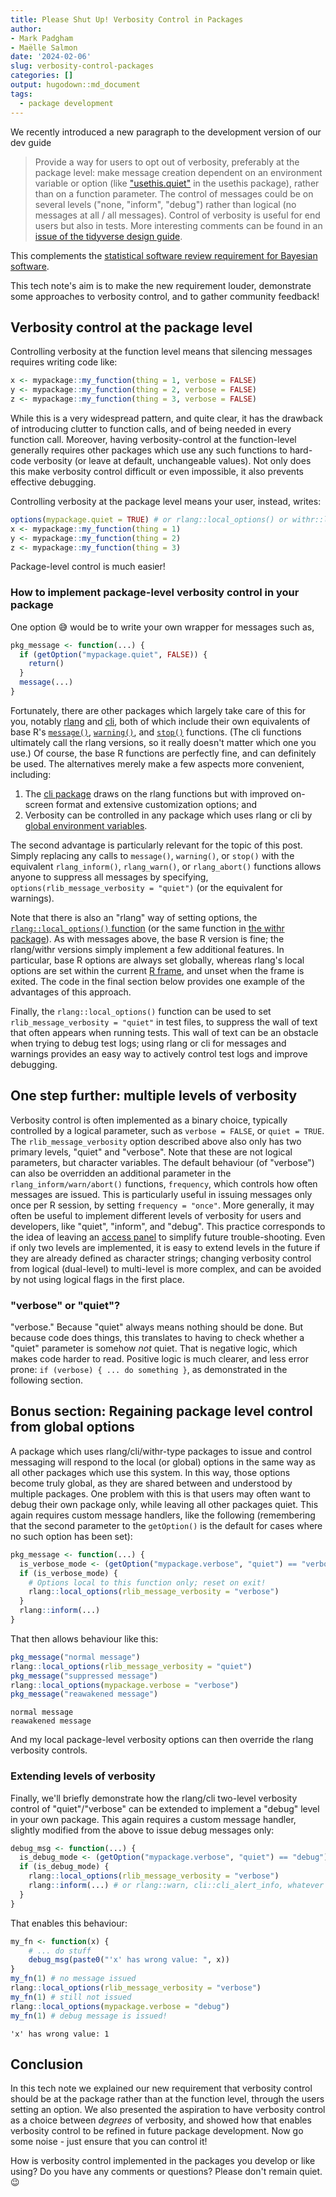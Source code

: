 ```yaml
---
title: Please Shut Up! Verbosity Control in Packages
author: 
- Mark Padgham
- Maëlle Salmon
date: '2024-02-06'
slug: verbosity-control-packages
categories: []
output: hugodown::md_document
tags:
  - package development
---
```




We recently introduced a new paragraph to the development version of our dev guide

> Provide a way for users to opt out of verbosity, preferably at the package level: make message creation dependent on an environment variable or option (like ["usethis.quiet"](https://usethis.r-lib.org/reference/ui.html?q=usethis.quiet#silencing-output) in the usethis package), rather than on a function parameter. The control of messages could be on several levels ("none, "inform", "debug") rather than logical (no messages at all / all messages). Control of verbosity is useful for end users but also in tests. More interesting comments can be found in an [issue of the tidyverse design guide](https://github.com/tidyverse/design/issues/42). 

This complements the [statistical software review requirement for Bayesian software](https://stats-devguide.ropensci.org/standards.html#output-verbosity).

This tech note's aim is to make the new requirement louder, demonstrate some approaches to verbosity control, and to gather community feedback!

## Verbosity control at the package level

Controlling verbosity at the function level means that silencing messages requires writing code like:


```r
x <- mypackage::my_function(thing = 1, verbose = FALSE)
y <- mypackage::my_function(thing = 2, verbose = FALSE)
z <- mypackage::my_function(thing = 3, verbose = FALSE)
```

While this is a very widespread pattern, and quite clear, it has the drawback of introducing clutter to function calls, and of being needed in every function call.
Moreover, having verbosity-control at the function-level generally requires other packages which use any such functions to hard-code verbosity (or leave at default, unchangeable values).
Not only does this make verbosity control difficult or even impossible, it also prevents effective debugging.

Controlling verbosity at the package level means your user, instead, writes:


```r
options(mypackage.quiet = TRUE) # or rlang::local_options() or withr::local_options()
x <- mypackage::my_function(thing = 1)
y <- mypackage::my_function(thing = 2)
z <- mypackage::my_function(thing = 3)
```

Package-level control is much easier!

### How to implement package-level verbosity control in your package

One option :sweat_smile: would be to write your own wrapper for messages such as,


```r
pkg_message <- function(...) {
  if (getOption("mypackage.quiet", FALSE)) {
    return()
  }
  message(...)
}
```

Fortunately, there are other packages which largely take care of this for you, notably [rlang](https://rlang.r-lib.org) and [cli](https://cli.r-lib.org), both of which include their own equivalents of base R's [`message()`](https://stat.ethz.ch/R-manual/R-devel/library/base/html/message.html), [`warning()`](https://stat.ethz.ch/R-manual/R-devel/library/base/html/warning.html), and [`stop()`](https://stat.ethz.ch/R-manual/R-devel/library/base/html/stop.html) functions.
(The cli functions ultimately call the rlang versions, so it really doesn't matter which one you use.)
Of course, the base R functions are perfectly fine, and can definitely be used.
The alternatives merely make a few aspects more convenient, including:

1. The [cli package](https://blog.r-hub.io/2023/11/30/cliff-notes-about-cli/#how-to-make-cli-quiet-or-not) draws on the rlang functions but with improved on-screen format and extensive customization options; and
2. Verbosity can be controlled in any package which uses rlang or cli by [global environment variables](https://rlang.r-lib.org/reference/abort.html#muffling-and-silencing-conditions).

The second advantage is particularly relevant for the topic of this post.
Simply replacing any calls to `message()`, `warning()`, or `stop()` with the equivalent `rlang_inform()`, `rlang_warn()`, or `rlang_abort()` functions allows anyone to suppress all messages by specifying, `options(rlib_message_verbosity = "quiet")` (or the equivalent for warnings).

Note that there is also an "rlang" way of setting options, the [`rlang::local_options()` function](https://rlang.r-lib.org/reference/local_options.html) (or the same function in [the withr package](https://withr.r-lib.org/reference/with_options.html)).
As with messages above, the base R version is fine; the rlang/withr versions simply implement a few additional features.
In particular, base R options are always set globally, whereas rlang's local options are set within the current [R frame](http://adv-r.had.co.nz/Environments.html#env-basics), and unset when the frame is exited.
The code in the final section below provides one example of the advantages of this approach.

Finally, the `rlang::local_options()` function can be used to set `rlib_message_verbosity = "quiet"` in test files, to suppress the wall of text that often appears when running tests.
This wall of text can be an obstacle when trying to debug test logs; using rlang or cli for messages and warnings provides an easy way to actively control test logs and improve debugging.

## One step further: multiple levels of verbosity

Verbosity control is often implemented as a binary choice, typically controlled by a logical parameter, such as `verbose = FALSE`, or `quiet = TRUE`.
The `rlib_message_verbosity` option described above also only has two primary levels, "quiet" and "verbose".
Note that these are not logical parameters, but character variables.
The default behaviour (of "verbose") can also be overridden an additional parameter in the `rlang_inform/warn/abort()` functions, `frequency`, which controls how often messages are issued.
This is particularly useful in issuing messages only once per R session, by setting `frequency = "once"`.
More generally, it may often be useful to implement different levels of verbosity for users and developers, like "quiet", "inform", and "debug".
This practice corresponds to the idea of leaving an [access panel](https://speakerdeck.com/jennybc/object-of-type-closure-is-not-subsettable?slide=77) to simplify future trouble-shooting.
Even if only two levels are implemented, it is easy to extend levels in the future if they are already defined as character strings; changing verbosity control from logical (dual-level) to multi-level is more complex, and can be avoided by not using logical flags in the first place.

### "verbose" or "quiet"?

"verbose."
Because "quiet" always means nothing should be done.
But because code does things, this translates to having to check whether a "quiet" parameter is somehow *not* quiet.
That is negative logic, which makes code harder to read.
Positive logic is much clearer, and less error prone: `if (verbose) { ... do something }`, as demonstrated in the following section.

## Bonus section: Regaining package level control from global options

A package which uses rlang/cli/withr-type packages to issue and control messaging will respond to the local (or global) options in the same way as all other packages which use this system.
In this way, those options become truly global, as they are shared between and understood by multiple packages.
One problem with this is that users may often want to debug their own package only, while leaving all other packages quiet.
This again requires custom message handlers, like the following (remembering that the second parameter to the `getOption()` is the default for cases where no such option has been set):


```r
pkg_message <- function(...) {
  is_verbose_mode <- (getOption("mypackage.verbose", "quiet") == "verbose")
  if (is_verbose_mode) {
    # Options local to this function only; reset on exit!
    rlang::local_options(rlib_message_verbosity = "verbose")
  }
  rlang::inform(...)
}
```

That then allows behaviour like this:


```r
pkg_message("normal message")
rlang::local_options(rlib_message_verbosity = "quiet")
pkg_message("suppressed message")
rlang::local_options(mypackage.verbose = "verbose")
pkg_message("reawakened message")
```

```
normal message
reawakened message
```

And my local package-level verbosity options can then override the rlang verbosity controls.

### Extending levels of verbosity

Finally, we'll briefly demonstrate how the rlang/cli two-level verbosity control of "quiet"/"verbose" can be extended to implement a "debug" level in your own package.
This again requires a custom message handler, slightly modified from the above to issue debug messages only:


```r
debug_msg <- function(...) {
  is_debug_mode <- (getOption("mypackage.verbose", "quiet") == "debug")
  if (is_debug_mode) {
    rlang::local_options(rlib_message_verbosity = "verbose")
    rlang::inform(...) # or rlang::warn, cli::cli_alert_info, whatever
  }
}
```

That enables this behaviour:


```r
my_fn <- function(x) {
    # ... do stuff
    debug_msg(paste0("'x' has wrong value: ", x))
}
my_fn(1) # no message issued
rlang::local_options(rlib_message_verbosity = "verbose")
my_fn(1) # still not issued
rlang::local_options(mypackage.verbose = "debug")
my_fn(1) # debug message is issued!
```

```
'x' has wrong value: 1
```

## Conclusion

In this tech note we explained our new requirement that verbosity control should be at the package rather than at the function level, through the users setting an option.
We also presented the aspiration to have verbosity control as a choice between _degrees_ of verbosity, and showed how that enables verbosity control to be refined in future package development.
Now go some noise - just ensure that you can control it!

How is verbosity control implemented in the packages you develop or like using?
Do you have any comments or questions? 
Please don't remain quiet. :wink:
